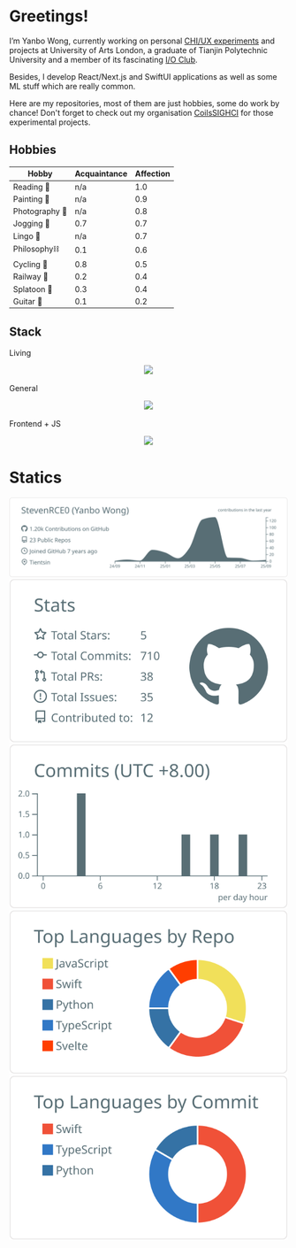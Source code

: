 # Greetings!

I’m Yanbo Wong, currently working on personal [CHI/UX experiments](https://github.com/orgs/CoilsSIGHCI/repositories) and projects at University of Arts London, a graduate of Tianjin Polytechnic University and a member of its fascinating [I/O Club](https://github.com/io-club). 

Besides, I develop React/Next.js and SwiftUI applications as well as some ML stuff which are really common. 

Here are my repositories, most of them are just hobbies, some do work by chance! Don't forget to check out my organisation [CoilsSIGHCI](https://github.com/CoilsSIGHCI) for those experimental projects. 

## Hobbies

| Hobby | Acquaintance | Affection |
|---|---|---|
| Reading 📖 | n/a | 1.0 |
| Painting 🎨 | n/a | 0.9 |
| Photography 📸 | n/a | 0.8 |
| Jogging 🏃 | 0.7 | 0.7 |
| Lingo 💬 | n/a | 0.7 |
| Philosophy⛓️ | 0.1 | 0.6 |
| Cycling 🚴 | 0.8 | 0.5 |
| Railway 🚃 | 0.2 | 0.4 |
| Splatoon 🦑 | 0.3 | 0.4 |
| Guitar 🎸 | 0.1 | 0.2 |

## Stack

Living
<p align="center">
  <a href="https://skillicons.dev">
    <img src="https://skillicons.dev/icons?i=apple,bsd,obsidian,mastodon&perline=8" />
  </a>
</p>

General
<p align="center">
  <a href="https://skillicons.dev">
    <img src="https://skillicons.dev/icons?i=git,gitlab,docker,swift,c,py,go,kotlin,arduino,raspberrypi,processing,p5js,bash,powershell,blender,autocad,figma,ai,svg,md,regex&perline=8" />
  </a>
</p>

Frontend + JS
<p align="center">
  <a href="https://skillicons.dev">
    <img src="https://skillicons.dev/icons?i=css,html,js,ts,wasm,react,materialui,nextjs,electron,nodejs,svelte,threejs,vercel,codepen,pinia&perline=8" />
  </a>
</p>

# Statics

[![](https://raw.githubusercontent.com/StevenRCE0/StevenRCE0/master/profile-summary-card-output/default/0-profile-details.svg)](https://github.com/vn7n24fzkq/github-profile-summary-cards)
[![](https://raw.githubusercontent.com/StevenRCE0/StevenRCE0/master/profile-summary-card-output/default/3-stats.svg)](https://github.com/vn7n24fzkq/github-profile-summary-cards) [![](https://raw.githubusercontent.com/StevenRCE0/StevenRCE0/master/profile-summary-card-output/default/4-productive-time.svg)](https://github.com/vn7n24fzkq/github-profile-summary-cards)
[![](https://raw.githubusercontent.com/StevenRCE0/StevenRCE0/master/profile-summary-card-output/default/1-repos-per-language.svg)](https://github.com/vn7n24fzkq/github-profile-summary-cards) [![](https://raw.githubusercontent.com/StevenRCE0/StevenRCE0/master/profile-summary-card-output/default/2-most-commit-language.svg)](https://github.com/vn7n24fzkq/github-profile-summary-cards)
